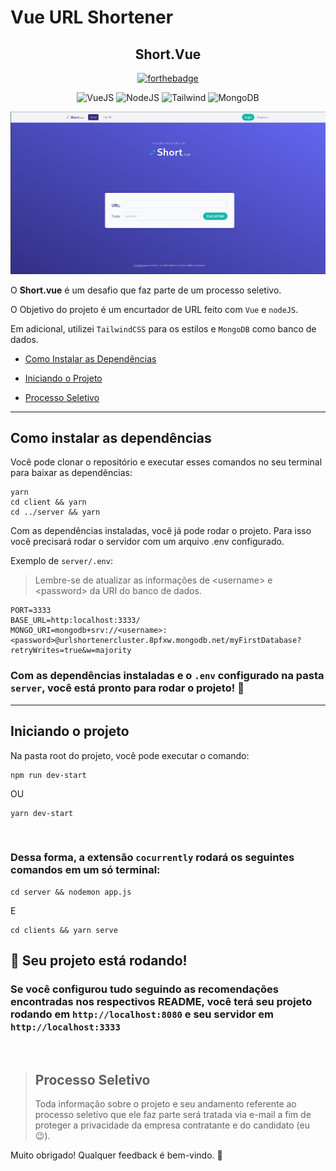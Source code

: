 # Vue URL Shortener

<center>

## Short.Vue

[![forthebadge](https://forthebadge.com/images/badges/built-with-love.svg)](https://forthebadge.com)

![VueJS](https://img.shields.io/badge/Vue.js-35495E?style=for-the-badge&logo=vue.js&logoColor=4FC08D)
![NodeJS](https://img.shields.io/badge/Node.js-43853D?style=for-the-badge&logo=node.js&logoColor=white)
![Tailwind](https://img.shields.io/badge/Tailwind_CSS-38B2AC?style=for-the-badge&logo=tailwind-css&logoColor=white)
![MongoDB](https://img.shields.io/badge/MongoDB-4EA94B?style=for-the-badge&logo=mongodb&logoColor=white)

![App Preview](assets/app-preview.png)

</center>

O <b>Short.vue</b> é um desafio que faz parte de um processo seletivo.

O Objetivo do projeto é um encurtador de URL feito com `Vue` e `nodeJS`.

Em adicional, utilizei `TailwindCSS` para os estilos e `MongoDB` como banco de dados.

<ul>
<li>

[Como Instalar as Dependências](#como-instalar-as-dependências)

</li>
<li>

[Iniciando o Projeto](#iniciando-o-projeto)

</li>
<li>

[Processo Seletivo](#processo-seletivo)

</li>

</ul>
<hr>

## Como instalar as dependências

Você pode clonar o repositório e executar esses comandos no seu terminal para baixar as dependências:

```
yarn
cd client && yarn
cd ../server && yarn
```

Com as dependências instaladas, você já pode rodar o projeto.
Para isso você precisará rodar o servidor com um arquivo .env configurado.

Exemplo de `server/.env`:

> Lembre-se de atualizar as informações de \<username> e \<password> da URI do banco de dados.

```
PORT=3333
BASE_URL=http:localhost:3333/
MONGO_URI=mongodb+srv://<username>:<password>@urlshortenercluster.8pfxw.mongodb.net/myFirstDatabase?retryWrites=true&w=majority
```

### Com as dependências instaladas e o `.env` configurado na pasta `server`, você está pronto para rodar o projeto! :tada:

<hr>

## Iniciando o projeto

Na pasta root do projeto, você pode executar o comando:

```
npm run dev-start
```

OU

```
yarn dev-start
```

<br/>

### Dessa forma, a extensão `cocurrently` rodará os seguintes comandos em um só terminal:

```
cd server && nodemon app.js
```

E

```
cd clients && yarn serve
```

## :tada: Seu projeto está rodando!

### Se você configurou tudo seguindo as recomendações encontradas nos respectivos README, você terá seu projeto rodando em `http://localhost:8080` e seu servidor em `http://localhost:3333`

<br/>

> ## Processo Seletivo
>
> Toda informação sobre o projeto e seu andamento referente ao processo seletivo que ele faz parte será tratada via e-mail a fim de proteger a privacidade da empresa contratante e do candidato (eu :wink:).

Muito obrigado! Qualquer feedback é bem-vindo. :rocket:
